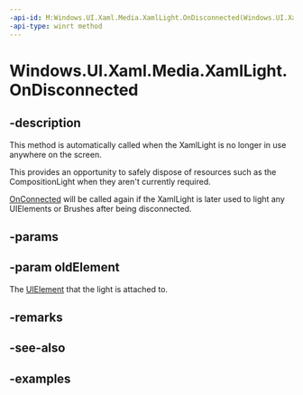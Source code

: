 ```yaml
---
-api-id: M:Windows.UI.Xaml.Media.XamlLight.OnDisconnected(Windows.UI.Xaml.UIElement)
-api-type: winrt method
---
```


<!-- Method syntax.
virtual protected void XamlLight.OnDisconnected(UIElement oldElement)
-->

# Windows.UI.Xaml.Media.XamlLight.OnDisconnected

## -description
This method is automatically called when the XamlLight is no longer in use anywhere on the screen.

This provides an opportunity to safely dispose of resources such as the CompositionLight when they aren't currently required.

[OnConnected](xamllight_onconnected_832156073.md) will be called again if the XamlLight is later used to light any UIElements or Brushes after being disconnected.

## -params
## -param oldElement
The [UIElement](https://docs.microsoft.com/uwp/api/Windows.UI.Xaml.UIElement) that the light is attached to.

## -remarks

## -see-also

## -examples

